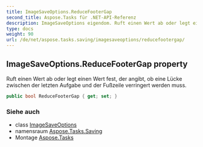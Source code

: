 ```yaml
---
title: ImageSaveOptions.ReduceFooterGap
second_title: Aspose.Tasks für .NET-API-Referenz
description: ImageSaveOptions eigendom. Ruft einen Wert ab oder legt einen Wert fest der angibt ob eine Lücke zwischen der letzten Aufgabe und der Fußzeile verringert werden muss.
type: docs
weight: 90
url: /de/net/aspose.tasks.saving/imagesaveoptions/reducefootergap/
---
```

## ImageSaveOptions.ReduceFooterGap property

Ruft einen Wert ab oder legt einen Wert fest, der angibt, ob eine Lücke zwischen der letzten Aufgabe und der Fußzeile verringert werden muss.

```csharp
public bool ReduceFooterGap { get; set; }
```

### Siehe auch

* class [ImageSaveOptions](../)
* namensraum [Aspose.Tasks.Saving](../../imagesaveoptions/)
* Montage [Aspose.Tasks](../../../)


